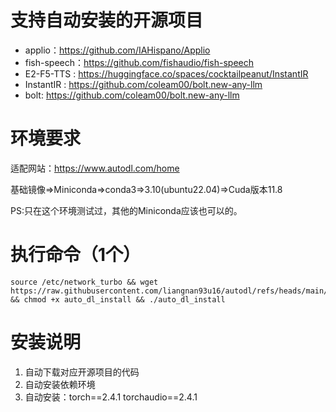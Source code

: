 # 支持自动安装的开源项目
- applio：https://github.com/IAHispano/Applio
- fish-speech：https://github.com/fishaudio/fish-speech
- E2-F5-TTS : https://huggingface.co/spaces/cocktailpeanut/InstantIR
- InstantIR : https://github.com/coleam00/bolt.new-any-llm
- bolt: https://github.com/coleam00/bolt.new-any-llm

# 环境要求
适配网站：https://www.autodl.com/home

基础镜像=>Miniconda=>conda3=>3.10(ubuntu22.04)=>Cuda版本11.8

PS:只在这个环境测试过，其他的Miniconda应该也可以的。

# 执行命令（1个）

```
source /etc/network_turbo && wget https://raw.githubusercontent.com/liangnan93u16/autodl/refs/heads/main/auto_dl_install && chmod +x auto_dl_install && ./auto_dl_install
```

# 安装说明
1. 自动下载对应开源项目的代码
2. 自动安装依赖环境
3. 自动安装：torch==2.4.1 torchaudio==2.4.1
